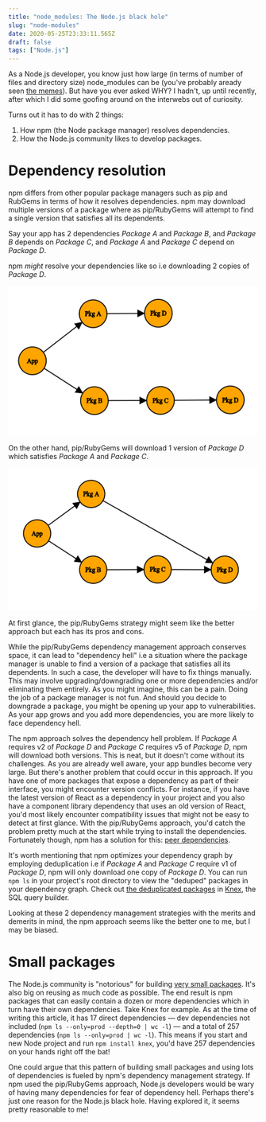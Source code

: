```yaml
---
title: "node_modules: The Node.js black hole"
slug: "node-modules"
date: 2020-05-25T23:33:11.565Z
draft: false
tags: ["Node.js"]
---
```


As a Node.js developer, you know just how large (in terms of number of files and directory size) node_modules can be (you've probably aready seen [the memes](https://www.reddit.com/r/ProgrammerHumor/comments/6s0wov/heaviest_objects_in_the_universe/)). But have you ever asked WHY? I hadn't, up until recently, after which I did some goofing around on the interwebs out of curiosity.

Turns out it has to do with 2 things:

1. How npm (the Node package manager) resolves dependencies.
2. How the Node.js community likes to develop packages.

# Dependency resolution

npm differs from other popular package managers such as pip and RubGems in terms of how it resolves dependencies. npm may download multiple versions of a package where as pip/RubyGems will attempt to find a single version that satisfies all its dependents.

Say your app has 2 dependencies _Package A_ and _Package B_, and _Package B_ depends on _Package C_, and _Package A_ and _Package C_ depend on _Package D_.

npm _might_ resolve your dependencies like so i.e downloading 2 copies of _Package D_.

![](/images/nde-mdls/npm-dep-graph.png)

On the other hand, pip/RubyGems will download 1 version of _Package D_ which satisfies _Package A_ and _Package C_.

![](/images/nde-mdls/pip-rubygems-dep-graph.png)

At first glance, the pip/RubyGems strategy might seem like the better approach but each has its pros and cons.

While the pip/RubyGems dependency management approach conserves space, it can lead to "dependency hell" i.e a situation where the package manager is unable to find a version of a package that satisfies all its dependents. In such a case, the developer will have to fix things manually. This may involve upgrading/downgrading one or more dependencies and/or eliminating them entirely. As you might imagine, this can be a pain. Doing the job of a package manager is not fun. And should you decide to downgrade a package, you might be opening up your app to vulnerabilities. As your app grows and you add more dependencies, you are more likely to face dependency hell.

The npm approach solves the dependency hell problem. If _Package A_ requires v2 of _Package D_ and _Package C_ requires v5 of _Package D_, npm will download both versions. This is neat, but it doesn't come without its challenges. As you are already well aware, your app bundles become very large. But there's another problem that could occur in this approach. If you have one of more packages that expose a dependency as part of their interface, you might encounter version conflicts. For instance, if you have the latest version of React as a dependency in your project and you also have a component library dependency that uses an old version of React, you'd most likely encounter compatibility issues that might not be easy to detect at first glance. With the pip/RubyGems approach, you'd catch the problem pretty much at the start while trying to install the dependencies. Fortunately though, npm has a solution for this: [peer dependencies](https://nodejs.org/es/blog/npm/peer-dependencies/).

It's worth mentioning that npm optimizes your dependency graph by employing deduplication i.e if _Package A_ and _Package C_ require v1 of _Package D_, npm will only download one copy of _Package D_. You can run `npm ls` in your project's root directory to view the "deduped" packages in your dependency graph. Check out [the deduplicated packages](https://gist.github.com/nicholaskajoh/a4b068818b965b95f6eae3aa285e4fc3) in [Knex](https://www.npmjs.com/package/knex), the SQL query builder.

Looking at these 2 dependency management strategies with the merits and demerits in mind, the npm approach seems like the better one to me, but I may be biased.

# Small packages
The Node.js community is "notorious" for building [very small packages](https://www.npmjs.com/~sindresorhus). It's also big on reusing as much code as possible. The end result is npm packages that can easily contain a dozen or more dependencies which in turn have their own dependencies. Take Knex for example. As at the time of writing this article, it has 17 direct dependencies — dev dependencies not included (`npm ls --only=prod --depth=0 | wc -l`) — and a total of 257 dependencies (`npm ls --only=prod | wc -l`). This means if you start and new Node project and run `npm install knex`, you'd have 257 dependencies on your hands right off the bat!

One could argue that this pattern of building small packages and using lots of dependencies is fueled by npm's dependency management strategy. If npm used the pip/RubyGems approach, Node.js developers would be wary of having many dependencies for fear of dependency hell. Perhaps there's just one reason for the Node.js black hole. Having explored it, it seems pretty reasonable to me!